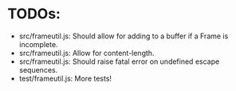 # TODOs: 

- src/frameutil.js: Should allow for adding to a buffer if a Frame is incomplete.
- src/frameutil.js: Allow for content-length.
- src/frameutil.js: Should raise fatal error on undefined escape sequences.
- test/frameutil.js: More tests! 
